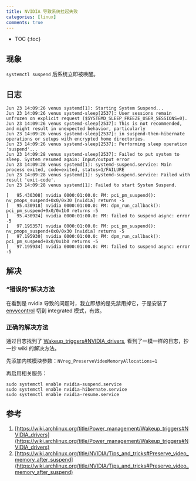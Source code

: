 ```yaml
---
title: NVIDIA 导致系统挂起失败
categories: [linux]
comments: true
---
```


* TOC
{:toc}
## 现象

`systemctl suspend` 后系统立即被唤醒。

## 日志

```
Jun 23 14:09:26 venus systemd[1]: Starting System Suspend...
Jun 23 14:09:26 venus systemd-sleep[2537]: User sessions remain unfrozen on explicit request ($SYSTEMD_SLEEP_FREEZE_USER_SESSIONS=0).
Jun 23 14:09:26 venus systemd-sleep[2537]: This is not recommended, and might result in unexpected behavior, particularly
Jun 23 14:09:26 venus systemd-sleep[2537]: in suspend-then-hibernate operations or setups with encrypted home directories.
Jun 23 14:09:26 venus systemd-sleep[2537]: Performing sleep operation 'suspend'...
Jun 23 14:09:28 venus systemd-sleep[2537]: Failed to put system to sleep. System resumed again: Input/output error
Jun 23 14:09:28 venus systemd[1]: systemd-suspend.service: Main process exited, code=exited, status=1/FAILURE
Jun 23 14:09:28 venus systemd[1]: systemd-suspend.service: Failed with result 'exit-code'.
Jun 23 14:09:28 venus systemd[1]: Failed to start System Suspend.
```

```
[   95.430308] nvidia 0000:01:00.0: PM: pci_pm_suspend(): nv_pmops_suspend+0x0/0x30 [nvidia] returns -5
[   95.430918] nvidia 0000:01:00.0: PM: dpm_run_callback(): pci_pm_suspend+0x0/0x1b0 returns -5
[   95.430924] nvidia 0000:01:00.0: PM: failed to suspend async: error -5
[   97.195357] nvidia 0000:01:00.0: PM: pci_pm_suspend(): nv_pmops_suspend+0x0/0x30 [nvidia] returns -5
[   97.195930] nvidia 0000:01:00.0: PM: dpm_run_callback(): pci_pm_suspend+0x0/0x1b0 returns -5
[   97.195934] nvidia 0000:01:00.0: PM: failed to suspend async: error -5
```

## 解决

### “错误的”解决方法

在看到是 nvidia 导致的问题时，我立即想的是先禁用掉它，于是安装了 [envycontrol](https://github.com/bayasdev/envycontrol) 切到 integrated 模式，有效。

### 正确的解决方法

通过日志找到了 [Wakeup_triggers#NVIDIA_drivers](https://wiki.archlinux.org/title/Power_management/Wakeup_triggers#NVIDIA_drivers), 看到了一模一样的日志，抄一抄 wiki 的解决方法。

先添加内核模块参数：`NVreg_PreserveVideoMemoryAllocations=1`

再启用相关服务：

```
sudo systemctl enable nvidia-suspend.service
sudo systemctl enable nvidia-hibernate.service
sudo systemctl enable nvidia-resume.service
```

## 参考

1. [https://wiki.archlinux.org/title/Power_management/Wakeup_triggers#NVIDIA_drivers](https://wiki.archlinux.org/title/Power_management/Wakeup_triggers#NVIDIA_drivers)
2. [https://wiki.archlinux.org/title/NVIDIA/Tips_and_tricks#Preserve_video_memory_after_suspend](https://wiki.archlinux.org/title/NVIDIA/Tips_and_tricks#Preserve_video_memory_after_suspend)
